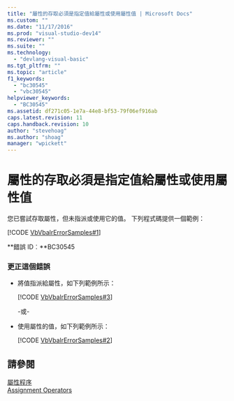```yaml
---
title: "屬性的存取必須是指定值給屬性或使用屬性值 | Microsoft Docs"
ms.custom: ""
ms.date: "11/17/2016"
ms.prod: "visual-studio-dev14"
ms.reviewer: ""
ms.suite: ""
ms.technology: 
  - "devlang-visual-basic"
ms.tgt_pltfrm: ""
ms.topic: "article"
f1_keywords: 
  - "bc30545"
  - "vbc30545"
helpviewer_keywords: 
  - "BC30545"
ms.assetid: df271c05-1e7a-44e8-bf53-79f06ef916ab
caps.latest.revision: 11
caps.handback.revision: 10
author: "stevehoag"
ms.author: "shoag"
manager: "wpickett"
---
```

# 屬性的存取必須是指定值給屬性或使用屬性值
您已嘗試存取屬性，但未指派或使用它的值。 下列程式碼提供一個範例：  
  
 [!CODE [VbVbalrErrorSamples#1](VbVbalrErrorSamples#1)]  
  
 **錯誤 ID︰**BC30545  
  
### 更正這個錯誤  
  
-   將值指派給屬性，如下列範例所示：  
  
     [!CODE [VbVbalrErrorSamples#3](VbVbalrErrorSamples#3)]  
  
     \-或\-  
  
-   使用屬性的值，如下列範例所示：  
  
     [!CODE [VbVbalrErrorSamples#2](VbVbalrErrorSamples#2)]  
  
## 請參閱  
 [屬性程序](../Topic/Property%20Procedures%20\(Visual%20Basic\).md)   
 [Assignment Operators](../Topic/Assignment%20Operators%20\(Visual%20Basic\).md)